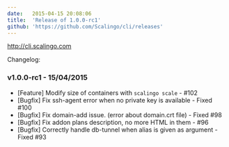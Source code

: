 ```yaml
---
date:	2015-04-15 20:08:06
title:	'Release of 1.0.0-rc1'
github: 'https://github.com/Scalingo/cli/releases'
---
```


http://cli.scalingo.com

Changelog:

### v1.0.0-rc1 - 15/04/2015

* [Feature] Modify size of containers with `scalingo scale` - #102
* [Bugfix] Fix ssh-agent error when no private key is available - Fixed #100
* [Bugfix] Fix domain-add issue. (error about domain.crt file) - Fixed #98
* [Bugfix] Fix addon plans description, no more HTML in them  - #96
* [Bugfix] Correctly handle db-tunnel when alias is given as argument - Fixed #93
